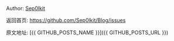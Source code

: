 Author: [Sep0lkit](https://github.com/Sep0lkit)

返回首页:  https://github.com/Sep0lkit/Blog/issues


原文地址: [{{ GITHUB_POSTS_NAME }}]({{ GITHUB_POSTS_URL }})

